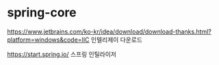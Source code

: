 # spring-core

https://www.jetbrains.com/ko-kr/idea/download/download-thanks.html?platform=windows&code=IIC
인텔리제이 다운로드

https://start.spring.io/
스프링 인틸라이저